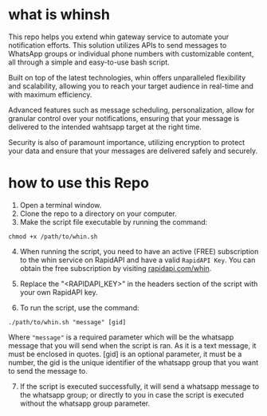 # what is whinsh

This repo helps you extend whin gateway service to automate your notification efforts. This solution utilizes APIs to send messages to WhatsApp groups or individual phone numbers with customizable content, all through a simple and easy-to-use bash script.

Built on top of the latest technologies, whin offers unparalleled flexibility and scalability, allowing you to reach your target audience in real-time and with maximum efficiency.

Advanced features such as message scheduling, personalization, allow for granular control over your notifications, ensuring that your message is delivered to the intended wahtsapp target at the right time.

Security is also of paramount importance, utilizing encryption to protect your data and ensure that your messages are delivered safely and securely.



# how to use this Repo

1. Open a terminal window.
2. Clone the repo to a directory on your computer.
3. Make the script file executable by running the command:
    
```
chmod +x /path/to/whin.sh
```

4. When running the script, you need to have an active (FREE) subscription to the whin service on RapidAPI and have a valid `RapidAPI Key`. You can obtain the free subscription by visiting [rapidapi.com/whin](https://rapidapi.com/inutil-inutil-default/api/whin2).

5. Replace the "<RAPIDAPI_KEY>" in the headers section of the script with your own RapidAPI key.

6. To run the script, use the command:

```
./path/to/whin.sh "message" [gid]
```

Where `"message"` is a required parameter which will be the whatsapp message that you will send when the script is ran. As it is a text message, it must be enclosed in quotes. [gid] is an optional parameter, it must be a number, the gid is the unique identifier of the whatsapp group that you want to send the message to.


7. If the script is executed successfully, it will send a whatsapp message to the whatsapp group; or directly to you in case the script is executed without the whatsapp group parameter.
